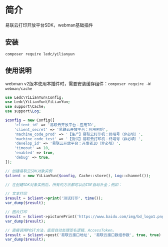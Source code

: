 # 简介

易联云打印开放平台SDK，webman基础插件

## 安装

`composer require ledc/yilianyun`

## 使用说明

webman v2版本使用本插件时，需要安装缓存组件：`composer require -W webman/cache`

```php
use Ledc\YiLianYun\Config;
use Ledc\YiLianYun\YiLianYun;
use support\Cache;
use support\Log;

$config = new Config([
    'client_id' => '易联云开放平台：应用ID',
    'client_secret' => '易联云开放平台：应用密钥',
    'machine_code_prod' => '【生产】易联云打印机：终端号（非必填）',
    'machine_code_test' => '【测试】易联云打印机：终端号（非必填）',
    'develop_id' => '易联云开放平台：开发者ID（非必填）',
    'timeout' => 10,
    'enabled' => true,
    'debug' => true,
]);

// 创建易联云SDK对象实例
$client = new YiLianYun($config, Cache::store(), Log::channel());

// 在创建SDK对象实例后，所有的方法都可以由IDE自动补全；例如：

// 文本打印
$result = $client->print('测试打印', time());
var_dump($result);

// 图片打印
$result = $client->picturePrint('https://www.baidu.com/img/bd_logo1.png', time());
var_dump($result);

// 直接调用POST方法，底层自动处理签名逻辑、AccessToken。
$result = $client->post('易联云接口地址', '易联云接口数组参数', true, true)
var_dump($result);
```

